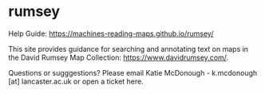 # rumsey

Help Guide: https://machines-reading-maps.github.io/rumsey/ 

This site provides guidance for searching and annotating text on maps in the David Rumsey Map Collection: https://www.davidrumsey.com/. 

Questions or sugggestions? Please email Katie McDonough - k.mcdonough [at] lancaster.ac.uk or open a ticket here.

